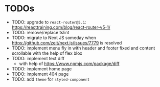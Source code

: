 # TODOs

- TODO: upgrade to `react-router@5.1`:
  https://reacttraining.com/blog/react-router-v5-1/
- TODO: remove/replace tslint
- TODO: migrate to Next JS someday when
  https://github.com/zeit/next.js/issues/7779 is resolved
- TODO: implement menu fly in with header and footer fixed and content
  scrollable with the help of flex blox
- TODO: implement text diff
  - with help of https://www.npmjs.com/package/diff
- TODO: implement home page
- TODO: implement 404 page
- TODO: add `theme` for `styled-component`
